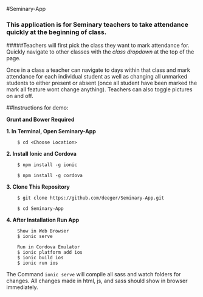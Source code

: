 #Seminary-App

### This application is for Seminary teachers to take attendance quickly at the beginning of class.

#####Teachers will first pick the class they want to mark attendance for. Quickly navigate to other classes with the *class dropdown* at the top of the page.

Once in a class a teacher can navigate to days within that class and mark attendance for each individual student as well as changing all unmarked students to either present or absent (once all student have been marked the mark all feature wont change anything). Teachers can also toggle pictures on and off.

##Instructions for demo:

**Grunt and Bower Required**

**1. In Terminal, Open Seminary-App**

        $ cd <Choose Location>

**2. Install Ionic and Cordova**

        $ npm install -g ionic
       
        $ npm install -g cordova

**3. Clone This Repository**
        
        $ git clone https://github.com/deeger/Seminary-App.git
        
        $ cd Seminary-App

**4. After Installation Run App**

        Show in Web Browser
        $ ionic serve
        
        Run in Cordova Emulator
        $ ionic platform add ios
        $ ionic build ios
        $ ionic run ios


The Command `ionic serve` will compile all sass and watch folders for changes.  All changes made in html, js, and sass should show in browser immediately.
